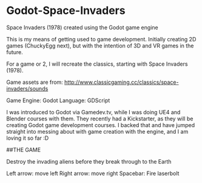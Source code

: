 # Godot-Space-Invaders
Space Invaders (1978) created using the Godot game engine

This is my means of getting used to game development. Initially creating 2D games (ChuckyEgg next), but with the intention of 3D and VR games in the future.

For a game or 2, I will recreate the classics, starting with Space Invaders (1978). 

Game assets are from: http://www.classicgaming.cc/classics/space-invaders/sounds

Game Engine: Godot
Language: GDScript

I was introduced to Godot via Gamedev.tv, while I was doing UE4 and Blender courses with them. They recently had a Kickstarter, as they will be creating Godot game development courses. I backed that and have jumped straight into messing about with game creation with the engine, and I am loving it so far :D

##THE GAME

Destroy the invading aliens before they break through to the Earth

Left arrow: move left
Right arrow: move right
Spacebar: Fire laserbolt
